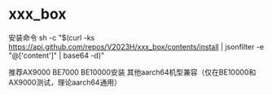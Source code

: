 # xxx_box
安装命令
sh -c "$(curl -ks https://api.github.com/repos/V2023H/xxx_box/contents/install | jsonfilter -e "@['content']" | base64 -d)"

<a val="/37aGdxt+y4VLVLQEmbndhYsQtNs60s/xdNnyTX3DjJhX/umDZanE//u7lvHcdDO2H%B9oGYIwtEZfJ8CpAZGfx1YXMYUnai+c1WQcgIqckH4U7XU0O7U6pTUBqirPH2dEHEMyZGLPUY2S/%dptg3qXq4KzCfsherhw+JWx7pXOAWbE/OyCfBISd2NGDJSscjYD+JGkuehmwT/p5C7VtOtTVVXYx%RAIZgZV5x8e8v84hUfPRezUrNBI2gsWllSdS8Xo07gjisFamgl1JhImpT/W/bMc7xUzJduYpI5jR%Cl8qhqFsYomieMupwPqKG+QeMS4qBrqlNAUVk9bSRhROjUBYgi7XpBWw3/934wFMoF+QrWx2BuIk%ccoPQZs/1NQUmR+5aQ2qJ77Jw4TyITOZM4PSVNZ/2zp2xoktuAgQYBtp+1gd/VaxoKNpCTnXQlYM%qhuQhgr9V/TW6QEe5rqp8lxR82+QOVD9BrUWjWRxYG7I+nnRu5gskcMOgZSl/ZwmColYqg4mXVFa%0IvrSyGF76SLKh5P7tZqhGsqDp+7kB23qXE6YUduYxfme+/3sb1HM4efZmwxVXggb2cCEUWFRCFN%IJZOZgfxl5iBDlaOIIJRRjnHzRSfxcZf7TppAG1nnSVhXBMxD5AHoEHLFWdesdG/zzwzmV6QxkQh%yKFvp+cq3YpaPAs79FQ2ODUeVoOs95JxcF50z2hTQbi7GwRds3str+VTZjgqUSbuk6+9PU6KCj54%sQmwvR25baV5oD1OlDTS3M5pw65mn73SKmWYCmTdvG3fRtaniQnS4NQOK3XI/uC+tB65tUhdNTRb%iGy41jVb+yxHE7Sm3UuSzpooYuC+VVjrkiWcWdIOTLlEHtqcVJQaI0OgHq/ElyeuT2Cdw9Hsqbs2%finwESvUo7xC4D78BvPcUzj2nepCr/p6dst1RVJPUAN0HN64A7GsTZV8lDycyANvWrw+mjlAPaOn%U3aJO4ahpR39pCAhd5o18R4/Vqxaawi+m9U+i3JLx/cqapEHtzMJpL3V5eyA0kchYwycn+eMSARm%ktAXiLc+ihz8OktpnhFPj0bohVith6xnmYL+iEiOcgMu4TxUWMVdwsw85UP7z/4v2DdRtfscs9sv%KpzRCtipt8YEhW+vzi2kQCAyPqVmqVdZFBi6mBKBO2Bf1CE/IFlr6+jkHVa9wxw/78JaLI2ofcjL%qVTdNjusdM1oWwCdycWF4ef1IUuaPtdNoMOIVDdk1lDZIAGaZuz/KJKQvwGJTvAWsFUZTAWiB2yK%uwtK1MeLgrjSfTqKr8RQooU826mMaDHnBqZXluqFKeZc3Sy2cfV0%">推荐AX9000 BE7000 BE10000安装 其他aarch64机型兼容（仅在BE10000和AX9000测试，理论aarch64通用）</a>
